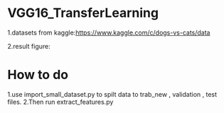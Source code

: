 # VGG16_TransferLearning
1.datasets from kaggle:https://www.kaggle.com/c/dogs-vs-cats/data


2.result figure:

# How to do 
1.use import_small_dataset.py to spilt data to trab_new , validation , test files.
2.Then run extract_features.py
